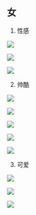 ## 女
1. 性感

![](https://cdn.nlark.com/yuque/0/2024/jpeg/45413786/1732597352477-d5ff2cb6-a85b-477b-9480-107eed77d8c6.jpeg)

![](https://cdn.nlark.com/yuque/0/2024/jpeg/45413786/1732597394569-694a72cb-a797-4f2b-a9ee-ddbbd106534f.jpeg)

![](https://cdn.nlark.com/yuque/0/2024/jpeg/45413786/1732597422402-12635830-7cda-489f-873b-2cc3d61bb3d9.jpeg)

2. 帅酷

![](https://cdn.nlark.com/yuque/0/2024/png/45413786/1732592017012-cae0cd35-25ce-49e5-89bd-295a8db931f2.png)

![](https://cdn.nlark.com/yuque/0/2024/png/45413786/1732592394773-3992702d-30f7-4aeb-bda9-7fc8b929133d.png)



![](https://cdn.nlark.com/yuque/0/2024/jpeg/45413786/1732597308480-9fc8d389-7772-4a32-a58e-0e9587ae9bbf.jpeg)

![](https://cdn.nlark.com/yuque/0/2024/jpeg/45413786/1732597365330-299138c3-6746-42a9-8086-ebdbf5806bb9.jpeg)

![](https://cdn.nlark.com/yuque/0/2024/jpeg/45413786/1732597434533-6239416d-74e5-4ce8-9f6d-64aab1456b27.jpeg)

3. 可爱

![](https://cdn.nlark.com/yuque/0/2024/png/45413786/1732592053168-358c1247-a2d8-45dc-a72d-67df9977240f.png)

![](https://cdn.nlark.com/yuque/0/2024/png/45413786/1732592090540-dcf4f247-8d7c-4002-8308-a5d0c901f307.png)

![](https://cdn.nlark.com/yuque/0/2024/png/45413786/1732592967267-3a88c7cc-096b-4056-910f-210e78e48a89.png)


